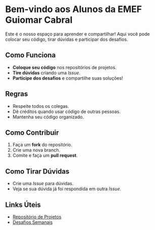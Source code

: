 # Bem-vindo aos Alunos da EMEF Guiomar Cabral

Este é o nosso espaço para aprender e compartilhar! Aqui você pode colocar seu código, tirar dúvidas e participar dos desafios.

## Como Funciona

- **Coloque seu código** nos repositórios de projetos.
- **Tire dúvidas** criando uma *Issue*.
- **Participe dos desafios** e compartilhe suas soluções!

## Regras

- Respeite todos os colegas.
- Dê créditos quando usar código de outras pessoas.
- Mantenha seu código organizado.

## Como Contribuir

1. Faça um **fork** do repositório.
2. Crie uma nova branch.
3. Comite e faça um **pull request**.

## Como Tirar Dúvidas

- Crie uma *Issue* para dúvidas.
- Veja se sua dúvida já foi respondida em outra *Issue*.

## Links Úteis

- [Repositório de Projetos](link-do-repositorio)
- [Desafios Semanais](link-para-desafios)
